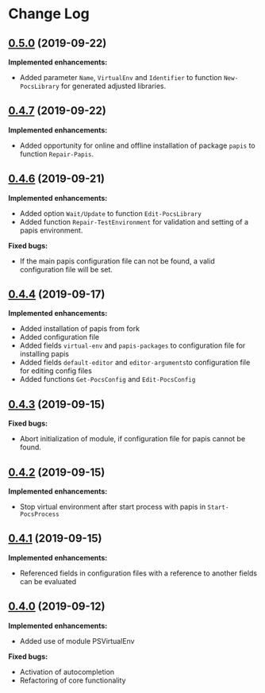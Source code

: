 # Change Log

## [0.5.0](https://github.com/wbrandenburger/PSPocs/tree/0.5.0) (2019-09-22)

**Implemented enhancements:**

- Added parameter `Name`, `VirtualEnv` and `Identifier` to function `New-PocsLibrary` for generated adjusted libraries.

## [0.4.7](https://github.com/wbrandenburger/PSPocs/tree/0.4.7) (2019-09-22)

**Implemented enhancements:**

- Added opportunity for online and offline installation of package `papis` to function `Repair-Papis`.

## [0.4.6](https://github.com/wbrandenburger/PSPocs/tree/0.4.6) (2019-09-21)

**Implemented enhancements:**

- Added option `Wait/Update` to function `Edit-PocsLibrary`
- Added function `Repair-TestEnvironment` for validation and setting of a papis environment.

**Fixed bugs:**

- If the main papis configuration file can not be found, a valid configuration file will be set.

## [0.4.4](https://github.com/wbrandenburger/PSPocs/tree/0.4.4) (2019-09-17)

**Implemented enhancements:**

- Added installation of papis from fork
- Added configuration file
- Added fields `virtual-env` and `papis-packages` to configuration file for installing papis
- Added fields `default-editor` and `editor-arguments`to configuration file for editing config files
- Added functions `Get-PocsConfig` and `Edit-PocsConfig`

## [0.4.3](https://github.com/wbrandenburger/PSPocs/tree/0.4.3) (2019-09-15)

**Fixed bugs:**

- Abort initialization of module, if configuration file for papis cannot be found.

## [0.4.2](https://github.com/wbrandenburger/PSPocs/tree/0.4.2) (2019-09-15)

**Implemented enhancements:**

- Stop virtual environment after start process with papis in `Start-PocsProcess`

## [0.4.1](https://github.com/wbrandenburger/PSPocs/tree/0.4.1) (2019-09-15)

**Implemented enhancements:**

- Referenced fields in configuration files with a reference to another fields can be evaluated

## [0.4.0](https://github.com/wbrandenburger/PSPocs/tree/0.4.0) (2019-09-12)

**Implemented enhancements:**

- Added use of module PSVirtualEnv

**Fixed bugs:**

- Activation of autocompletion
- Refactoring of core functionality
